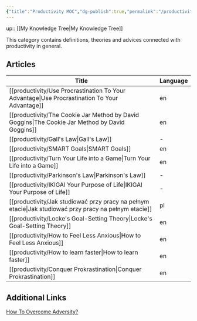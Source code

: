 ```yaml
---
{"title":"Productivity MOC","dg-publish":true,"permalink":"/productivity/productivity/","dgPassFrontmatter":true}
---
```


up:: [[My Knowledge Tree\|My Knowledge Tree]]


This category contains definitions, theories and advices connected with productivity in general.

## Articles
| Title                                                                                                    | Language |
| -------------------------------------------------------------------------------------------------------- | -------- |
| [[productivity/Use Procrastination To Your Advantage\|Use Procrastination To Your Advantage]]         | en       |
| [[productivity/The Cookie Jar Method by David Goggins\|The Cookie Jar Method by David Goggins]]       | en       |
| [[productivity/Gall's Law\|Gall's Law]]                                                               | \-       |
| [[productivity/SMART Goals\|SMART Goals]]                                                             | en       |
| [[productivity/Turn Your Life into a Game\|Turn Your Life into a Game]]                               | en       |
| [[productivity/Parkinson's Law\|Parkinson's Law]]                                                     | \-       |
| [[productivity/IKIGAI Your Purpose of Life\|IKIGAI Your Purpose of Life]]                             | \-       |
| [[productivity/Jak studiować przy pracy na pełnym etacie\|Jak studiować przy pracy na pełnym etacie]] | pl       |
| [[productivity/Locke's Goal-Setting Theory\|Locke's Goal-Setting Theory]]                             | en       |
| [[productivity/How to Feel Less Anxious\|How to Feel Less Anxious]]                                   | en       |
| [[productivity/How to learn faster\|How to learn faster]]                                             | en       |
| [[productivity/Conquer Prokrastination\|Conquer Prokrastination]]                                     | en       |


## Additional Links

[How To Overcome Adversity?](https://www.youtube.com/watch?v=61bMGNL6MrM)
